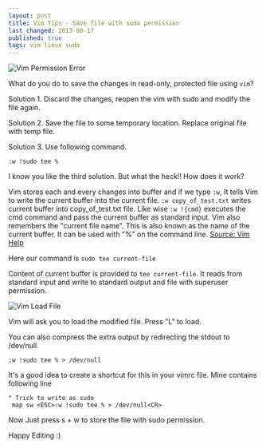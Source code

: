```yaml
---
layout: post
title: Vim Tips - Save file with sudo permission
last_changed: 2013-08-17
published: true
tags: vim linux sudo
---
```


![Vim Permission Error](../../../images/vim-permission-error.png)

What do you do to save the changes in read-only, protected file using `vim`? 

Solution 1. Discard the changes, reopen the vim with sudo and modify the file again.

Solution 2. Save the file to some temporary location. Replace original file with temp file.

Solution 3. Use following command.

	:w !sudo tee % 

I know you like the third solution. But what the heck!! How does it work?

Vim stores each and every changes into buffer and if we type `:w`, It tells
Vim to write the current buffer into the current file. `:w copy_of_test.txt` writes
current buffer into copy_of_test.txt file. Like wise `:w !{cmd}` executes the 
cmd command and pass the current buffer as standard input. Vim also remembers the 
"current file name".  This is also known as the name of the current buffer. 
It can be used with "%" on the command line. [Source: Vim Help](http://vimdoc.sourceforge.net/htmldoc/editing.html#:write)


Here our command is `sudo tee current-file`

Content of current buffer is provided to `tee current-file`. It reads from standard input 
and write to standard output and file with superuser permission.  

![Vim Load File](../../../images/vim-load.png)

Vim will ask you to load the modified file. Press "L" to load.

You can also compress the extra output by redirecting the stdout to /dev/null.

	:w !sudo tee % > /dev/null

It's a good idea to create a shortcut for this in your vimrc file. Mine contains
following line

	" Trick to write as sudo                                                 
	 map sw <ESC>:w !sudo tee % > /dev/null<CR>

Now Just press s + w  to store the file with sudo permission. 

Happy Editing :)

